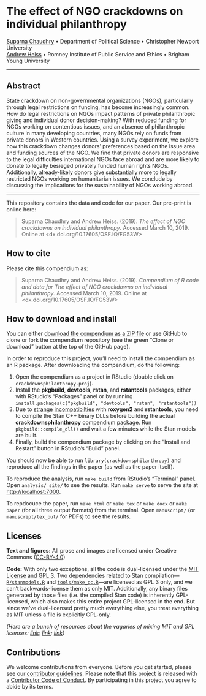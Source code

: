
<!-- README.md is generated from README.Rmd. Please edit that file -->

# The effect of NGO crackdowns on individual philanthropy

[Suparna Chaudhry](http://www.suparnachaudhry.com/) • Department of
Political Science • Christopher Newport University  
[Andrew Heiss](https://www.andrewheiss.com/) • Romney Institute of
Public Service and Ethics • Brigham Young University

-----

## Abstract

State crackdown on non-governmental organizations (NGOs), particularly
through legal restrictions on funding, has become increasingly common.
How do legal restrictions on NGOs impact patterns of private
philanthropic giving and individual donor decision-making? With reduced
funding for NGOs working on contentious issues, and an absence of
philanthropic culture in many developing countries, many NGOs rely on
funds from private donors in Western countries. Using a survey
experiment, we explore how this crackdown changes donors’ preferences
based on the issue area and funding sources of the NGO. We find that
private donors are responsive to the legal difficulties international
NGOs face abroad and are more likely to donate to legally besieged
privately funded human rights NGOs. Additionally, already-likely donors
give substantially more to legally restricted NGOs working on
humanitarian issues. We conclude by discussing the implications for the
sustainability of NGOs working abroad.

-----

This repository contains the data and code for our paper. Our pre-print
is online here:

> Suparna Chaudhry and Andrew Heiss. (2019). *The effect of NGO
> crackdowns on individual philanthropy*. Accessed March 10, 2019.
> Online at \<dx.doi.org/10.17605/OSF.IO/FG53W\>

## How to cite

Please cite this compendium as:

> Suparna Chaudhry and Andrew Heiss. (2019). *Compendium of R code and
> data for The effect of NGO crackdowns on individual philanthropy*.
> Accessed March 10, 2019. Online at
> \<dx.doi.org/10.17605/OSF.IO/FG53W\>

## How to download and install

You can either [download the compendium as a ZIP
file](/archive/master.zip) or use GitHub to clone or fork the compendium
repository (see the green “Clone or download” button at the top of the
GitHub page).

In order to reproduce this project, you’ll need to install the
compendium as an R package. After downloading the compendium, do the
following:

1.  Open the compendium as a project in RStudio (double click on
    `crackdownsphilanthropy.proj`).
2.  Install the **pkgbuild**, **devtools**, **rstan**, and
    **rstantools** packages, either with RStudio’s “Packages” panel or
    by running `install.packages(c("pkgbuild", "devtools", "rstan",
    "rstantools"))`
3.  Due to [strange](https://github.com/stan-dev/rstantools/issues/52)
    [incompatibilties](https://github.com/klutometis/roxygen/issues/822#issuecomment-441425591)
    with **roxygen2** and **rstantools**, you need to compile the Stan
    C++ binary DLLs before building the actual
    **crackdownsphilanthropy** compendium package. Run
    `pkgbuild::compile_dll()` and wait a few minutes while the Stan
    models are built.
4.  Finally, build the compendium package by clicking on the “Install
    and Restart” button in RStudio’s “Build” panel.

You should now be able to run `library(crackdownsphilanthropy)` and
reproduce all the findings in the paper (as well as the paper itself).

To reproduce the analysis, run `make build` from RStudio’s “Terminal”
panel. Open `analysis/_site/` to see the results. Run `make serve` to
serve the site at <http://localhost:7000>.

To repdocuce the paper, run `make html` or `make tex` or `make docx` or
`make paper` (for all three output formats) from the terminal. Open
`manuscript/` (or `manuscript/tex_out/` for PDFs) to see the results.

## Licenses

**Text and figures:** All prose and images are licensed under Creative
Commons ([CC-BY-4.0](http://creativecommons.org/licenses/by/4.0/))

**Code:** With only two exceptions, all the code is dual-licensed under
the [MIT License](LICENSE.md) and
[GPL 3](https://www.gnu.org/licenses/gpl-3.0.en.html). Two dependencies
related to Stan compilation—[`R/stanmodels.R`](R/stanmodels.R) and
[`tools/make_cc.R`](tools/make_cc.R)—are licensed as GPL 3 only, and we
can’t backwards-license them as only MIT. Additionally, any binary files
generated by those files (i.e. the compiled Stan code) is inherently
GPL-licensed, which also makes this entire project GPL-licensed in the
end. But since we’ve dual-licensed pretty much everything else, you
treat everything as MIT unless a file is explicitly GPL-only.

*(Here are a bunch of resources about the vagaries of mixing MIT and GPL
licenses: [link](https://github.com/ropensci/unconf17/issues/32);
[link](https://github.com/stan-dev/rstantools/issues/17);
[link](https://opensource.stackexchange.com/questions/1640/if-im-using-a-gpl-3-library-in-my-project-can-i-license-my-project-under-mit-l))*

## Contributions

We welcome contributions from everyone. Before you get started, please
see our [contributor guidelines](CONTRIBUTING.md). Please note that this
project is released with a [Contributor Code of Conduct](CONDUCT.md). By
participating in this project you agree to abide by its terms.
